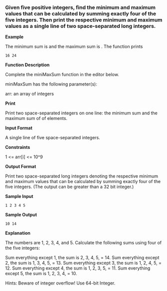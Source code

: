 <h3> Given five positive integers, find the minimum and maximum values that can be calculated by 
summing exactly four of the five integers. Then print the respective minimum and maximum values as a single line of two space-separated long integers. </h3>

**Example**

The minimum sum is  and the maximum sum is . The function prints

    16 24
**Function Description**

Complete the miniMaxSum function in the editor below.

miniMaxSum has the following parameter(s):

arr: an array of  integers

**Print**

Print two space-separated integers on one line: the minimum sum and the maximum sum of  of  elements.

**Input Format**

A single line of five space-separated integers.

**Constraints**

1 <= arr[i] <= 10^9

**Output Format**

Print two space-separated long integers denoting the respective minimum and maximum values that can be calculated by summing exactly four of the five integers. (The output can be greater than a 32 bit integer.)

**Sample Input**

    1 2 3 4 5
    
**Sample Output**

    10 14
    
**Explanation**

The numbers are 1, 2, 3, 4, and 5. Calculate the following sums using four of the five integers:

Sum everything except 1, the sum is 2, 3, 4, 5, = 14.
Sum everything except 2, the sum is 1, 3, 4, 5, = 13.
Sum everything except 3, the sum is 1, 2, 4, 5, = 12.
Sum everything except 4, the sum is 1, 2, 3, 5, = 11.
Sum everything except 5, the sum is 1, 2, 3, 4, = 10.

Hints: Beware of integer overflow! Use 64-bit Integer.

